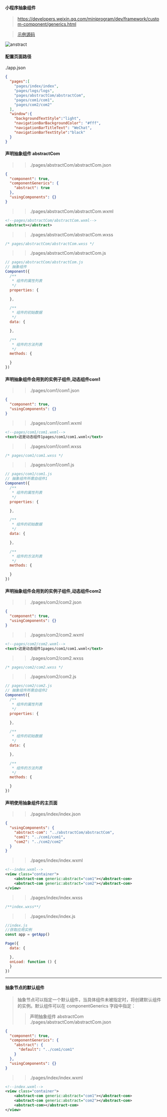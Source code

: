 #### 小程序抽象组件
>https://developers.weixin.qq.com/miniprogram/dev/framework/custom-component/generics.html

>[示例源码](https://github.com/WangShuXian6/miniprogram-demo/tree/develop/abstract-com)

![anstract](https://user-images.githubusercontent.com/30850497/43681897-5e336556-9894-11e8-8c8e-1c90f5f3b239.jpg)

#### 配置页面路径

./app.json
```JSON
{
  "pages":[
    "pages/index/index",
    "pages/logs/logs",
    "pages/abstractCom/abstractCom",
    "pages/com1/com1",
    "pages/com2/com2"
  ],
  "window":{
    "backgroundTextStyle":"light",
    "navigationBarBackgroundColor": "#fff",
    "navigationBarTitleText": "WeChat",
    "navigationBarTextStyle":"black"
  }
}
```
#### 声明抽象组件 abstractCom
>>./pages/abstractCom/abstractCom.json

```JSON
{
  "component": true,
  "componentGenerics": {
    "abstract": true
  },
  "usingComponents": {}
}
```
>>./pages/abstractCom/abstractCom.wxml

```xml
<!--pages/abstractCom/abstractCom.wxml-->
<abstract></abstract>
```
>>./pages/abstractCom/abstractCom.wxss

```css
/* pages/abstractCom/abstractCom.wxss */
```
>>./pages/abstractCom/abstractCom.js

```javascript
// pages/abstractCom/abstractCom.js
// 抽象组件
Component({
  /**
   * 组件的属性列表
   */
  properties: {

  },

  /**
   * 组件的初始数据
   */
  data: {

  },

  /**
   * 组件的方法列表
   */
  methods: {

  }
})
```

#### 声明抽象组件会用到的实例子组件,动态组件com1
>>./pages/com1/com1.json

```JSON
{
  "component": true,
  "usingComponents": {}
}
```
>>./pages/com1/com1.wxml

```xml
<!--pages/com1/com1.wxml-->
<text>这是动态组件1pages/com1/com1.wxml</text>
```
>>./pages/com1/com1.wxss

```css
/* pages/com1/com1.wxss */
```
>>./pages/com1/com1.js

```javascript
// pages/com1/com1.js
// 抽象组件所需自组件1
Component({
  /**
   * 组件的属性列表
   */
  properties: {

  },

  /**
   * 组件的初始数据
   */
  data: {

  },

  /**
   * 组件的方法列表
   */
  methods: {

  }
})
```


#### 声明抽象组件会用到的实例子组件,动态组件com2
>>./pages/com2/com2.json

```JSON
{
  "component": true,
  "usingComponents": {}
}
```
>>./pages/com2/com2.wxml

```xml
<!--pages/com2/com2.wxml-->
<text>这是动态组件1pages/com1/com1.wxml</text>
```
>>./pages/com2/com2.wxss

```css
/* pages/com2/com2.wxss */
```
>>./pages/com2/com2.js

```javascript
// pages/com2/com2.js
// 抽象组件所需自组件2
Component({
  /**
   * 组件的属性列表
   */
  properties: {

  },

  /**
   * 组件的初始数据
   */
  data: {

  },

  /**
   * 组件的方法列表
   */
  methods: {

  }
})
```

#### 声明使用抽象组件的主页面
>>./pages/index/index.json

```JSON
{
  "usingComponents": {
    "abstract-com": "../abstractCom/abstractCom",
    "com1": "../com1/com1",
    "com2": "../com2/com2"
  }
}
```
>>./pages/index/index.wxml

```xml
<!--index.wxml-->
<view class="container">
    <abstract-com generic:abstract="com1"></abstract-com>
    <abstract-com generic:abstract="com2"></abstract-com>
</view>
```
>>./pages/index/index.wxss

```css
/**index.wxss**/
```
>>./pages/index/index.js

```javascript
//index.js
//获取应用实例
const app = getApp()

Page({
  data: {

  },
  onLoad: function () {
  }
})
```

<hr/>

#### 抽象节点的默认组件
>抽象节点可以指定一个默认组件，当具体组件未被指定时，将创建默认组件的实例。默认组件可以在 componentGenerics 字段中指定：
>>声明抽象组件 abstractCom
>>./pages/abstractCom/abstractCom.json
```JSON
{
  "component": true,
  "componentGenerics": {
    "abstract": {
      "default": "../com1/com1"
    }
  },
  "usingComponents": {}
}
```
>>./pages/index/index.wxml
```xml
<!--index.wxml-->
<view class="container">
    <abstract-com generic:abstract="com1"></abstract-com>
    <abstract-com generic:abstract="com2"></abstract-com>
    <abstract-com></abstract-com>
</view>
```